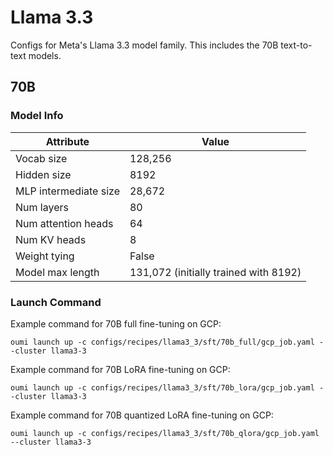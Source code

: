 # Llama 3.3

Configs for Meta's Llama 3.3 model family. This includes the 70B text-to-text models.

## 70B

### Model Info

| Attribute | Value |
|--|--|
| Vocab size | 128,256 |
| Hidden size | 8192 |
| MLP intermediate size | 28,672 |
| Num layers | 80 |
| Num attention heads | 64 |
| Num KV heads | 8 |
| Weight tying | False |
| Model max length | 131,072 (initially trained with 8192) |

### Launch Command

Example command for 70B full fine-tuning on GCP:
```shell
oumi launch up -c configs/recipes/llama3_3/sft/70b_full/gcp_job.yaml --cluster llama3-3
```

Example command for 70B LoRA fine-tuning on GCP:
```shell
oumi launch up -c configs/recipes/llama3_3/sft/70b_lora/gcp_job.yaml --cluster llama3-3
```

Example command for 70B quantized LoRA fine-tuning on GCP:
```shell
oumi launch up -c configs/recipes/llama3_3/sft/70b_qlora/gcp_job.yaml --cluster llama3-3
```